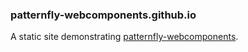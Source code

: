 ### patternfly-webcomponents.github.io

A static site demonstrating [patternfly-webcomponents](https://github.com/patternfly-webcomponents).